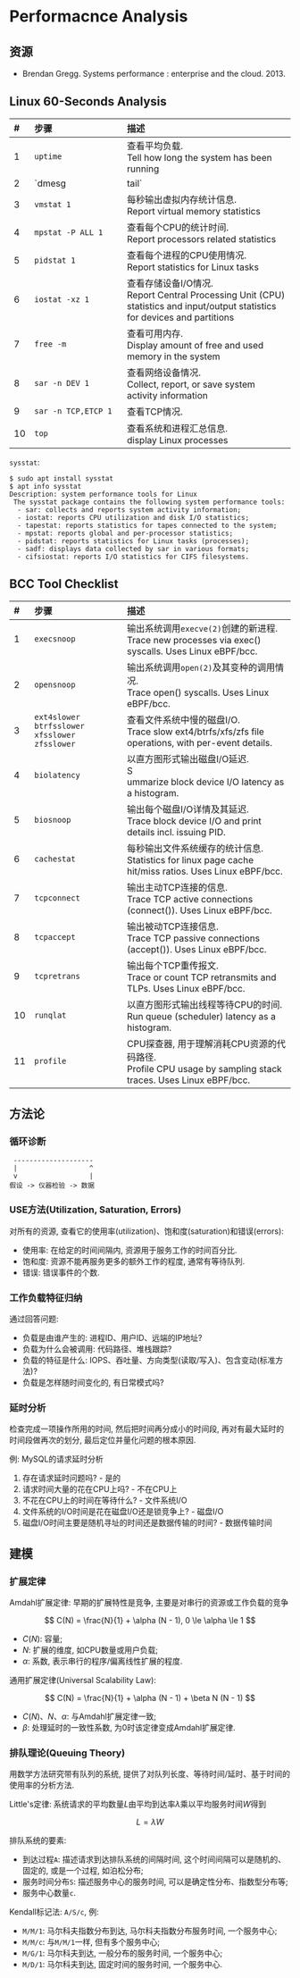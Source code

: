 # Performacnce Analysis

## 资源

- Brendan Gregg. Systems performance : enterprise and the cloud. 2013.


## Linux 60-Seconds Analysis

|#|<div style="width: 150px;">步骤</div>|描述|
|:---|:---|:---|
|1|`uptime`| 查看平均负载. <br/>Tell how long the system has been running |
|2| `dmesg | tail` | 查看最后几条系统消息. <br/>print or control the kernel ring buffer|
|3|`vmstat 1`| 每秒输出虚拟内存统计信息. <br/>Report virtual memory statistics|
|4|`mpstat -P ALL 1`| 查看每个CPU的统计时间. <br/>Report processors related statistics |
|5|`pidstat 1`| 查看每个进程的CPU使用情况. <br/>Report statistics for Linux tasks|
|6|`iostat -xz 1`| 查看存储设备I/O情况. <br/>Report Central Processing Unit (CPU) statistics and input/output statistics for devices and partitions|
|7|`free -m`| 查看可用内存. <br/>Display amount of free and used memory in the system|
|8|`sar -n DEV 1`| 查看网络设备情况. <br/>Collect, report, or save system activity information|
|9|`sar -n TCP,ETCP 1`| 查看TCP情况.|
|10|`top`| 查看系统和进程汇总信息. <br/>display Linux processes|

`sysstat`:

```
$ sudo apt install sysstat
$ apt info sysstat
Description: system performance tools for Linux
 The sysstat package contains the following system performance tools:
  - sar: collects and reports system activity information;
  - iostat: reports CPU utilization and disk I/O statistics;
  - tapestat: reports statistics for tapes connected to the system;
  - mpstat: reports global and per-processor statistics;
  - pidstat: reports statistics for Linux tasks (processes);
  - sadf: displays data collected by sar in various formats;
  - cifsiostat: reports I/O statistics for CIFS filesystems.
```

## BCC Tool Checklist

|#|<div style="width: 150px;">步骤</div>|描述|
|:---|:---|:---|
|1|`execsnoop`|输出系统调用`execve(2)`创建的新进程.<br/>Trace new processes via exec() syscalls. Uses Linux eBPF/bcc.|
|2|`opensnoop`|输出系统调用`open(2)`及其变种的调用情况.<br/>Trace open() syscalls. Uses Linux eBPF/bcc.|
|3|`ext4slower`<br>`btrfsslower`<br>`xfsslower`<br>`zfsslower`| 查看文件系统中慢的磁盘I/O.<br/>Trace slow ext4/btrfs/xfs/zfs file operations, with per-event details.|
|4|`biolatency`|以直方图形式输出磁盘I/O延迟.<br/>S<br/>ummarize block device I/O latency as a histogram.|
|5|`biosnoop`|输出每个磁盘I/O详情及其延迟.<br/>Trace block device I/O and print details incl. issuing PID.|
|6|`cachestat`|每秒输出文件系统缓存的统计信息.<br/>Statistics for linux page cache hit/miss ratios. Uses Linux eBPF/bcc.|
|7|`tcpconnect`|输出主动TCP连接的信息.<br/>Trace TCP active connections (connect()). Uses Linux eBPF/bcc.|
|8|`tcpaccept`|输出被动TCP连接信息.<br/>Trace TCP passive connections (accept()). Uses Linux eBPF/bcc.|
|9|`tcpretrans`|输出每个TCP重传报文.<br/>Trace or count TCP retransmits and TLPs. Uses Linux eBPF/bcc.|
|10|`runqlat`|以直方图形式输出线程等待CPU的时间.<br/>Run queue (scheduler) latency as a histogram.|
|11|`profile`|CPU探查器, 用于理解消耗CPU资源的代码路径.<br/>Profile CPU usage by sampling stack traces. Uses Linux eBPF/bcc.|

## 方法论

### 循环诊断

```
 --------------------
 |                  ^
 v                  |
假设 -> 仪器检验 -> 数据
```

### USE方法(Utilization, Saturation, Errors)

对所有的资源, 查看它的使用率(utilization)、饱和度(saturation)和错误(errors):

- 使用率: 在给定的时间间隔内, 资源用于服务工作的时间百分比.
- 饱和度: 资源不能再服务更多的额外工作的程度, 通常有等待队列.
- 错误: 错误事件的个数.


### 工作负载特征归纳

通过回答问题:

- 负载是由谁产生的: 进程ID、用户ID、远端的IP地址?
- 负载为什么会被调用: 代码路径、堆栈跟踪?
- 负载的特征是什么: IOPS、吞吐量、方向类型(读取/写入)、包含变动(标准方法)?
- 负载是怎样随时间变化的, 有日常模式吗?

### 延时分析

检查完成一项操作所用的时间, 然后把时间再分成小的时间段, 再对有最大延时的时间段做再次的划分, 最后定位并量化问题的根本原因.

例: MySQL的请求延时分析

1. 存在请求延时问题吗? - 是的
2. 请求时间大量的花在CPU上吗? - 不在CPU上
3. 不花在CPU上的时间在等待什么? - 文件系统I/O
4. 文件系统的I/O时间是花在磁盘I/O还是锁竞争上? - 磁盘I/O
5. 磁盘I/O时间主要是随机寻址的时间还是数据传输的时间? - 数据传输时间


## 建模

### 扩展定律

Amdahl扩展定律: 早期的扩展特性是竞争, 主要是对串行的资源或工作负载的竞争

$$
C(N) = \frac{N}{1} + \alpha (N - 1), 0 \le \alpha \le 1
$$

- $C(N)$: 容量;
- $N$: 扩展的维度, 如CPU数量或用户负载;
- $\alpha$: 系数, 表示串行的程序/偏离线性扩展的程度.

通用扩展定律(Universal Scalability Law):

$$
C(N) = \frac{N}{1} + \alpha (N - 1) + \beta N (N - 1)
$$

- $C(N)$、$N$、$\alpha$: 与Amdahl扩展定律一致;
- $\beta$: 处理延时的一致性系数, 为$0$时该定律变成Amdahl扩展定律.

### 排队理论(Queuing Theory)

用数学方法研究带有队列的系统, 提供了对队列长度、等待时间/延时、基于时间的使用率的分析方法.

Little's定律: 系统请求的平均数量$L$由平均到达率$\lambda$乘以平均服务时间$W$得到

$$
L = \lambda W
$$

排队系统的要素:

- 到达过程$\texttt{A}$: 描述请求到达排队系统的间隔时间, 这个时间间隔可以是随机的、固定的, 或是一个过程, 如泊松分布;
- 服务时间分布$\texttt{S}$: 描述服务中心的服务时间, 可以是确定性分布、指数型分布等;
- 服务中心数量$\texttt{c}$.

Kendall标记法: $\texttt{A/S/c}$, 例:

- $\texttt{M/M/1}$: 马尔科夫指数分布到达, 马尔科夫指数分布服务时间, 一个服务中心;
- $\texttt{M/M/c}$: 与$\texttt{M/M/1}$一样, 但有多个服务中心;
- $\texttt{M/G/1}$: 马尔科夫到达, 一般分布的服务时间, 一个服务中心;
- $\texttt{M/D/1}$: 马尔科夫到达, 固定时间的服务时间, 一个服务中心.
